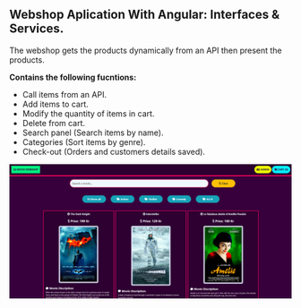 ## Webshop Aplication With Angular: Interfaces & Services.

The webshop gets the products dynamically from an API then present the products.

**Contains the following fucntions:**
* Call items from an API.
* Add items to cart.
* Modify the quantity of items in cart.
* Delete from cart.
* Search panel (Search items by name).
* Categories (Sort items by genre).
* Check-out (Orders and customers details saved).

<img src="src/assets/Screenshot.png" width="1000">

